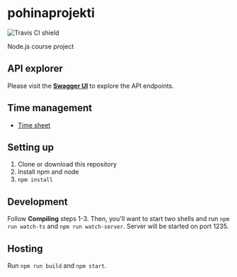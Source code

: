 # pohinaprojekti
![Travis CI shield](https://api.travis-ci.org/cxcorp/pohinaprojekti-server.svg?branch=master)

Node.js course project

## API explorer

Please visit the [**Swagger UI**](http://petstore.swagger.io/?url=https://pohinaprojekti.herokuapp.com/api/swagger.json) to explore the API endpoints.

## Time management

* [Time sheet](https://docs.google.com/spreadsheets/d/1mbteAlOCUMvJn13TG__nOK1Tgx8i0OieWs5t9_7Abpc/edit?usp=sharing)

## Setting up

1. Clone or download this repository
2. Install npm and node
3. `npm install`

## Development

Follow **Compiling** steps 1-3. Then, you'll want to start two shells and run `npm run watch-ts` and `npm run watch-server`. Server will be started on port 1235.

## Hosting

Run `npm run build` and `npm start`.
